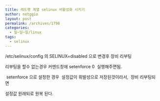 ```yaml
---
title: 레드햇 계열 selinux 비활성화 시키기
author: netggio
layout: post
permalink: /archives/1798
categories:
  - 일~일~일/linux
tags:
  - selinux
---
```

/etc/selinux/config 의 SELINUX=disabled 으로 변경후 장비 리부팅  
  
리부팅을 할수 없는경우 커멘드창에 setenforce 0&nbsp; 실행해주면됨.  
  
&nbsp;setenforce 으로 설정한 경우 &nbsp;설정값이 휘발성으로 저장된것이라서, &nbsp;장비 리부팅되면   
  
설정값 원래되로 원복 된다.